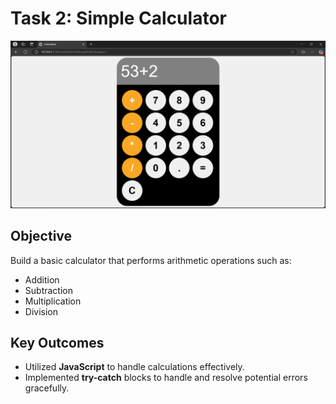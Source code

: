 # Task 2: Simple Calculator

![Simple Calculator](image.png)

## Objective
Build a basic calculator that performs arithmetic operations such as:
- Addition
- Subtraction
- Multiplication
- Division

## Key Outcomes
- Utilized **JavaScript** to handle calculations effectively.
- Implemented **try-catch** blocks to handle and resolve potential errors gracefully.

